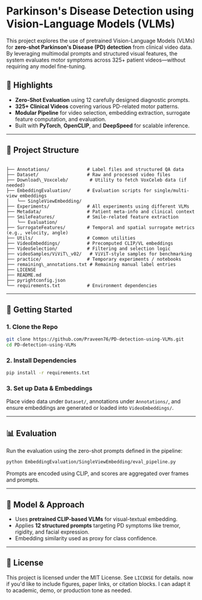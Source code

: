 # Parkinson's Disease Detection using Vision-Language Models (VLMs)

This project explores the use of pretrained Vision-Language Models (VLMs) for **zero-shot Parkinson's Disease (PD) detection** from clinical video data. By leveraging multimodal prompts and structured visual features, the system evaluates motor symptoms across 325+ patient videos—without requiring any model fine-tuning.

## 📌 Highlights

- **Zero-Shot Evaluation** using 12 carefully designed diagnostic prompts.
- **325+ Clinical Videos** covering various PD-related motor patterns.
- **Modular Pipeline** for video selection, embedding extraction, surrogate feature computation, and evaluation.
- Built with **PyTorch**, **OpenCLIP**, and **DeepSpeed** for scalable inference.

---

## 📁 Project Structure

```

├── Annotations/              # Label files and structured QA data
├── Dataset/                  # Raw and processed video files
├── Download\_Voxceleb/        # Utility to fetch VoxCeleb data (if needed)
├── EmbeddingEvaluation/      # Evaluation scripts for single/multi-view embeddings
│   └── SingleViewEmbedding/
├── Experiments/              # All experiments using different VLMs
├── Metadata/                 # Patient meta-info and clinical context
├── SmileFeatures/            # Smile-related feature extraction
│   └── Evaluation/
├── SurrogateFeatures/        # Temporal and spatial surrogate metrics (e.g., velocity, angle)
├── Utils/                    # Common utilities
├── VideoEmbeddings/          # Precomputed CLIP/VL embeddings
├── VideoSelection/           # Filtering and selection logic
├── videoSamples/ViViT\_v02/   # ViViT-style samples for benchmarking
├── practice/                 # Temporary experiments / notebooks
├── remaining\_annotations.txt # Remaining manual label entries
├── LICENSE
├── README.md
├── pyrightconfig.json
└── requirements.txt          # Environment dependencies

````

---

## 🚀 Getting Started

### 1. Clone the Repo

```bash
git clone https://github.com/Praveen76/PD-detection-using-VLMs.git
cd PD-detection-using-VLMs
````

### 2. Install Dependencies

```bash
pip install -r requirements.txt
```

### 3. Set up Data & Embeddings

Place video data under `Dataset/`, annotations under `Annotations/`, and ensure embeddings are generated or loaded into `VideoEmbeddings/`.

---

## 📊 Evaluation

Run the evaluation using the zero-shot prompts defined in the pipeline:

```bash
python EmbeddingEvaluation/SingleViewEmbedding/eval_pipeline.py
```

Prompts are encoded using CLIP, and scores are aggregated over frames and prompts.

---

## 🧠 Model & Approach

* Uses **pretrained CLIP-based VLMs** for visual-textual embedding.
* Applies **12 structured prompts** targeting PD symptoms like tremor, rigidity, and facial expression.
* Embedding similarity used as proxy for class confidence.

---

## 📜 License

This project is licensed under the MIT License. See `LICENSE` for details.
now if you'd like to include figures, paper links, or citation blocks. I can adapt it to academic, demo, or production tone as needed.


